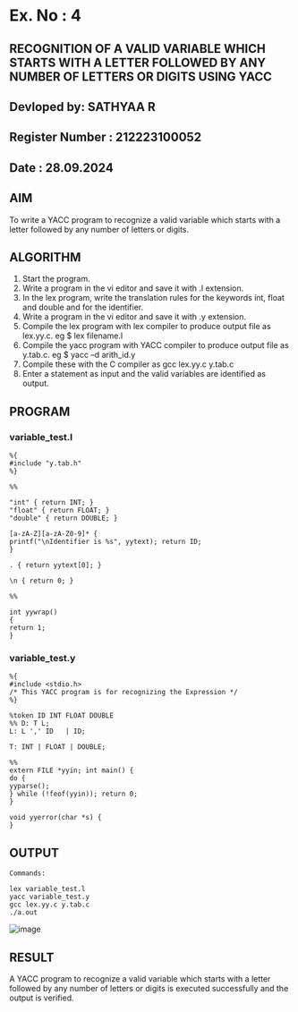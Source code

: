 # Ex. No : 4	
## RECOGNITION OF A VALID VARIABLE WHICH STARTS WITH A LETTER FOLLOWED BY ANY NUMBER OF LETTERS OR DIGITS USING YACC
## Devloped by: SATHYAA R
## Register Number : 212223100052
## Date : 28.09.2024

## AIM   
To write a YACC program to recognize a valid variable which starts with a letter followed by any number of letters or digits.

## ALGORITHM
1.	Start the program.
2.	Write a program in the vi editor and save it with .l extension.
3.	In the lex program, write the translation rules for the keywords int, float and double and for the identifier.
4.	Write a program in the vi editor and save it with .y extension.
5.	Compile the lex program with lex compiler to produce output file as lex.yy.c. eg $ lex filename.l
6.	Compile the yacc program with YACC compiler to produce output file as y.tab.c. eg $ yacc –d arith_id.y
7.	Compile these with the C compiler as gcc lex.yy.c y.tab.c
8.	Enter a statement as input and the valid variables are identified as output.

## PROGRAM

### variable_test.l
```
%{
#include "y.tab.h"
%}

%%

"int" { return INT; } 
"float" { return FLOAT; }
"double" { return DOUBLE; }

[a-zA-Z][a-zA-Z0-9]* {
printf("\nIdentifier is %s", yytext); return ID;
}

. { return yytext[0]; }

\n { return 0; }

%%

int yywrap() 
{ 
return 1;
}
```

### variable_test.y
```
%{
#include <stdio.h>
/* This YACC program is for recognizing the Expression */
%}

%token ID INT FLOAT DOUBLE
%% D: T L;
L: L ',' ID   | ID;

T: INT | FLOAT | DOUBLE;

%%
extern FILE *yyin; int main() {
do {
yyparse();
} while (!feof(yyin)); return 0;
}

void yyerror(char *s) { 
}
```


## OUTPUT 

```
Commands:

lex variable_test.l 
yacc variable_test.y
gcc lex.yy.c y.tab.c
./a.out
```

![image](https://github.com/user-attachments/assets/013c544b-ee28-4a52-9a66-af9da933f39f)


## RESULT
A  YACC program to recognize a valid variable which starts with a letter followed by any number of letters or digits is executed successfully and the output is verified.



